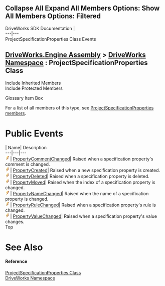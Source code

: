 Collapse All Expand All Members Options: Show All  Members Options: Filtered   
---  
DriveWorks SDK Documentation  |   
---|---  
ProjectSpecificationProperties Class Events   
  
[DriveWorks.Engine Assembly](topic2156.md) > [DriveWorks Namespace](topic2159.md) : ProjectSpecificationProperties Class  
---  
  
Include Inherited Members    
Include Protected Members    


Glossary Item Box

For a list of all members of this type, see [ProjectSpecificationProperties members](topic4834.md).

# Public Events

| Name| Description  
---|---|---  
![Public Event](dotnetimages/publicEvent.gif)| [PropertyCommentChanged](topic4846.md)| Raised when a specification property's comment is changed.   
![Public Event](dotnetimages/publicEvent.gif)| [PropertyCreated](topic4847.md)| Raised when a new specification property is created.   
![Public Event](dotnetimages/publicEvent.gif)| [PropertyDeleted](topic4848.md)| Raised when a specification property is deleted.   
![Public Event](dotnetimages/publicEvent.gif)| [PropertyMoved](topic4849.md)| Raised when the index of a specification property is changed.   
![Public Event](dotnetimages/publicEvent.gif)| [PropertyNameChanged](topic4850.md)| Raised when the name of a specification property is changed.   
![Public Event](dotnetimages/publicEvent.gif)| [PropertyRuleChanged](topic4851.md)| Raised when a specification property's rule is changed.   
![Public Event](dotnetimages/publicEvent.gif)| [PropertyValueChanged](topic4852.md)| Raised when a specification property's value changes.   
Top

# See Also

#### Reference

[ProjectSpecificationProperties Class](topic4833.md)   
[DriveWorks Namespace](topic2159.md)


